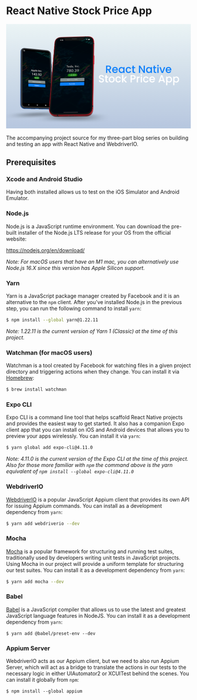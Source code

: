 # React Native Stock Price App

![The finished app](./repo.png)

The accompanying project source for my three-part blog series on building and testing an app with React Native and WebdriverIO.



## Prerequisites

### Xcode and Android Studio

Having both installed allows us to test on the iOS Simulator and Android Emulator.



### Node.js

Node.js is a JavaScript runtime environment. You can download the pre-built installer of the Node.js LTS release for your OS from the official website:

https://nodejs.org/en/download/

*Note: For macOS users that have an M1 mac, you can alternatively use Node.js 16.X since this version has Apple Silicon support.*



### Yarn

Yarn is a JavaScript package manager created by Facebook and it is an alternative to the `npm` client. After you've installed Node.js in the previous step, you can run the following command to install `yarn`:

```bash
$ npm install --global yarn@1.22.11
```

*Note: 1.22.11 is the current version of Yarn 1 (Classic) at the time of this project.*



### Watchman (for macOS users)

Watchman is a tool created by Facebook for watching files in a given project directory and triggering actions when they change. You can install it via [Homebrew](http://homebrew.sh/):

```bash
$ brew install watchman
```



### Expo CLI

Expo CLI is a command line tool that helps scaffold React Native projects and provides the easiest way to get started. It also has a companion Expo client app that you can install on iOS and Android devices that allows you to preview your apps wirelessly. You can install it via `yarn`:

```bash
$ yarn global add expo-cli@4.11.0
```

*Note: 4.11.0 is the current version of the Expo CLI at the time of this project. Also for those more familiar with `npm` the command above is the yarn equivalent of `npm install --global expo-cli@4.11.0`*



### WebdriverIO

[WebdriverIO](https://webdriver.io/) is a popular JavaScript Appium client that provides its own API for issuing Appium commands. You can install as a development dependency from `yarn`:

```bash
$ yarn add webdriverio --dev
```



### Mocha

[Mocha](https://mochajs.org/) is a popular framework for structuring and running test suites, traditionally used by developers writing unit tests in JavaScript projects. Using Mocha in our project will provide a uniform template for structuring our test suites. You can install it as a development dependency from `yarn`:

```bash
$ yarn add mocha --dev
```



### Babel

[Babel](https://babeljs.io/docs/en/babel-preset-env) is a JavaScript compiler that allows us to use the latest and greatest JavaScript language features in NodeJS. You can install it as a development dependency from `yarn`:

```
$ yarn add @babel/preset-env --dev
```



### Appium Server

WebdriverIO acts as our Appium client, but we need to also run Appium Server, which will act as a bridge to translate the actions in our tests to the necessary logic in either UIAutomator2 or XCUITest behind the scenes. You can install it globally from `npm`:

```
$ npm install --global appium
```

